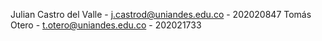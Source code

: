 Julian Castro del Valle - j.castrod@uniandes.edu.co - 202020847
Tomás Otero - t.otero@uniandes.edu.co - 202021733